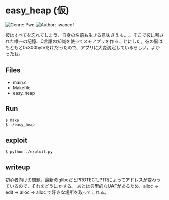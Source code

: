 # easy_heap (仮)
![Genre: Pwn](https://img.shields.io/badge/genre-pwn-brightgreen?style=for-the-badge)
![Author: iwancof](https://img.shields.io/badge/author-iwancof-lightgrey?style=for-the-badge)

彼はすべてを忘れてしまう、自身の名前も生きる意味さえも....。そこで彼に残された唯一の記憶、C言語の知識を使ってメモアプリを作ることにした。彼の脳はもともと0x300byteだけだったので、アプリに大変満足しているらしい。よかったね。

## Files
- main.c
- Makefile
- easy_heap

## Run
```
$ make
$ ./easy_heap
```

## exploit
```
$ python ./exploit.py
```

## writeup

初心者向けの問題。最新のglibcだとPROTECT_PTRによってアドレスが変わっているので、それをどうにかする。
あとは典型的なUAFがあるため、alloc -> edit -> alloc -> alloc で好きな場所を取ってこれる。


